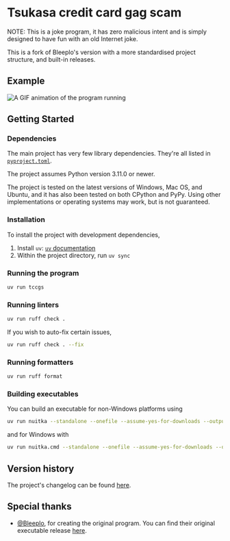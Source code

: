 # Tsukasa credit card gag scam

NOTE: This is a joke program, it has zero malicious intent and is simply
designed to have fun with an old Internet joke.

This is a fork of Bleeplo's version with a more standardised project
structure, and built-in releases.

## Example

![A GIF animation of the program running][example-gif]

## Getting Started

### Dependencies

The main project has very few library dependencies. They're all listed in
[`pyproject.toml`][pyproject-toml].

The project assumes Python version 3.11.0 or newer.

The project is tested on the latest versions of Windows,
Mac OS, and Ubuntu, and it has also been tested on both CPython
and PyPy. Using other implementations or operating systems
may work, but is not guaranteed.

### Installation

To install the project with development dependencies,

1. Install `uv`: [`uv` documentation][uv-docs]
2. Within the project directory, run `uv sync`

### Running the program

```sh
uv run tccgs
```

### Running linters

```sh
uv run ruff check .
```

If you wish to auto-fix certain issues,

```sh
uv run ruff check . --fix
```

### Running formatters

```sh
uv run ruff format
```

### Building executables

You can build an executable for non-Windows platforms using

```sh
uv run nuitka --standalone --onefile --assume-yes-for-downloads --output-dir=build --enable-plugin=tk-inter --include-data-dir=src/tccgs/data=data src/tccgs/script.py
```

and for Windows with

```sh
uv run nuitka.cmd --standalone --onefile --assume-yes-for-downloads --output-dir=build --enable-plugin=tk-inter --include-data-dir=src/tccgs/data=data --windows-console-mode=attach src/tccgs/script.py
```

## Version history

The project's changelog can be found [here][changelog].

## Special thanks

* [@Bleeplo][], for creating the original program. You can find their original
  executable release [here][original-exe].

[changelog]: ./CHANGELOG.md
[example-gif]: ./docs/assets/example.gif
[pyproject-toml]: ./pyproject.toml
[uv-docs]: https://docs.astral.sh/uv/
[@Bleeplo]: https://github.com/Bleeplo
[original-exe]: https://drive.google.com/file/d/1gVKI089Y7Ub7MrqNmRwsvOGZYS3msnIu/view?usp=sharing
